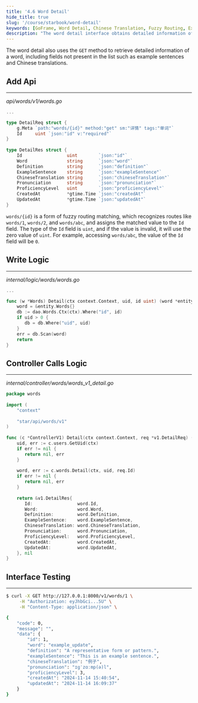 ```yaml
---
title: '4.6 Word Detail'
hide_title: true
slug: '/course/starbook/word-detail'
keywords: [GoFrame, Word Detail, Chinese Translation, Fuzzy Routing, Example Sentence, Pronunciation, Interface Testing, GoFrame Framework, API, Detailed Information]
description: "The word detail interface obtains detailed information of a word not in the list through a GET request, including fields such as example sentence, Chinese translation, and pronunciation. It uses fuzzy routing to match and implements database query operations through the logic layer of the interface."
---
```

The word detail also uses the `GET` method to retrieve detailed information of a word, including fields not present in the list such as example sentences and Chinese translations.
## Add Api
---
*api/words/v1/words.go*
```go
...

type DetailReq struct {  
    g.Meta `path:"words/{id}" method:"get" sm:"详情" tags:"单词"`  
    Id     uint `json:"id" v:"required"`  
}  
  
type DetailRes struct {  
    Id                 uint        `json:"id"`  
    Word               string      `json:"word"`  
    Definition         string      `json:"definition"`  
    ExampleSentence    string      `json:"exampleSentence"`  
    ChineseTranslation string      `json:"chineseTranslation"`  
    Pronunciation      string      `json:"pronunciation"`  
    ProficiencyLevel   uint        `json:"proficiencyLevel"`  
    CreatedAt          *gtime.Time `json:"createdAt"`  
    UpdatedAt          *gtime.Time `json:"updatedAt"`  
}
```

`words/{id}` is a form of fuzzy routing matching, which recognizes routes like `words/1`, `words/2`, and `words/abc`, and assigns the matched value to the `Id` field. The type of the `Id` field is `uint`, and if the value is invalid, it will use the zero value of `uint`. For example, accessing `words/abc`, the value of the `Id` field will be `0`.

## Write Logic
---
*internal/logic/words/words.go*
```go
...

func (w *Words) Detail(ctx context.Context, uid, id uint) (word *entity.Words, err error) {  
    word = &entity.Words{}  
    db := dao.Words.Ctx(ctx).Where("id", id)  
    if uid > 0 {  
       db = db.Where("uid", uid)  
    }  
    err = db.Scan(word)  
    return  
}
```

## Controller Calls Logic
---
*internal/controller/words/words_v1_detail.go*
```go
package words  
  
import (  
    "context"  
  
    "star/api/words/v1"
)  
  
func (c *ControllerV1) Detail(ctx context.Context, req *v1.DetailReq) (res *v1.DetailRes, err error) {  
    uid, err := c.users.GetUid(ctx)  
    if err != nil {  
       return nil, err  
    }  
  
    word, err := c.words.Detail(ctx, uid, req.Id)  
    if err != nil {  
       return nil, err  
    }  
  
    return &v1.DetailRes{  
       Id:                 word.Id,  
       Word:               word.Word,  
       Definition:         word.Definition,  
       ExampleSentence:    word.ExampleSentence,  
       ChineseTranslation: word.ChineseTranslation,  
       Pronunciation:      word.Pronunciation,  
       ProficiencyLevel:   word.ProficiencyLevel,  
       CreatedAt:          word.CreatedAt,  
       UpdatedAt:          word.UpdatedAt,  
    }, nil  
}
```

## Interface Testing
---
```bash
$ curl -X GET http://127.0.0.1:8000/v1/words/1 \
     -H "Authorization: eyJhbGci...5U" \
     -H "Content-Type: application/json" \

{
    "code": 0,
    "message": "",
    "data": {
        "id": 1,
        "word": "example_update",
        "definition": "A representative form or pattern.",
        "exampleSentence": "This is an example sentence.",
        "chineseTranslation": "例子",
        "pronunciation": "ɪɡˈzɑːmp(ə)l",
        "proficiencyLevel": 3,
        "createdAt": "2024-11-14 15:40:54",
        "updatedAt": "2024-11-14 16:09:37"
    }
}
```